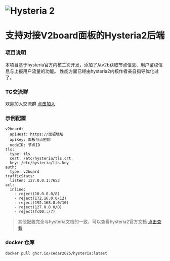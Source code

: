# ![Hysteria 2](logo.svg)

# 支持对接V2board面板的Hysteria2后端

### 项目说明
本项目基于hysteria官方内核二次开发，添加了从v2b获取节点信息、用户鉴权信息与上报用户流量的功能。
性能方面已经由hysteria2内核作者亲自指导优化过了。

### TG交流群
欢迎加入交流群 [点击加入](https://t.me/+DcRt8AB2VbI2Yzc1)


### 示例配置
```
v2board:
  apiHost: https://面板地址
  apiKey: 面板节点密钥
  nodeID: 节点ID
tls:
  type: tls
  cert: /etc/hysteria/tls.crt
  key: /etc/hysteria/tls.key
auth:
  type: v2board
trafficStats:
  listen: 127.0.0.1:7653
acl: 
  inline: 
    - reject(10.0.0.0/8)
    - reject(172.16.0.0/12)
    - reject(192.168.0.0/16)
    - reject(127.0.0.0/8)
    - reject(fc00::/7)
```
> 其他配置完全与hysteria文档的一致，可以查看hysteria2官方文档 [点击查看](https://hysteria.network/zh/docs/getting-started/Installation/) 

### docker 仓库
```
docker pull ghcr.io/cedar2025/hysteria:latest
```

